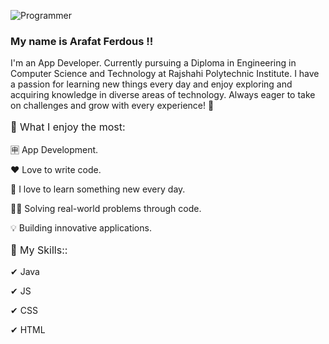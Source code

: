 ![Programmer](https://media.licdn.com/dms/image/v2/D5616AQH5uu-YqFLiIg/profile-displaybackgroundimage-shrink_350_1400/profile-displaybackgroundimage-shrink_350_1400/0/1724973444201?e=1741824000&v=beta&t=m41yPwi_jsz6OROWyRTytpKnSAmg6bCFmJieePVOLnM)
### My name is Arafat Ferdous !!

I'm an App Developer. Currently pursuing a Diploma in Engineering in Computer Science and Technology at Rajshahi Polytechnic Institute. I have a passion for learning new things every day and enjoy exploring and acquiring knowledge in diverse areas of technology. Always eager to take on challenges and grow with every experience! 🚀

<p style="font-size: 16px;">📌 What I enjoy the most:  </p>

<p style="font-size: 14px;">🈸 App Development. </p>
<p style="font-size: 14px;">❤ Love to write code. </p>
<p style="font-size: 14px;">🥰 I love to learn something new every day. </p>
<p style="font-size: 14px;">👩‍💻 Solving real-world problems through code. </p>
<p style="font-size: 14px;">💡 Building innovative applications. </p>


<p style="font-size: 16px;">📌 My Skills::  </p>

<p style="font-size: 14px;">✔ Java </p>
<p style="font-size: 14px;">✔ JS </p>
<p style="font-size: 14px;">✔ CSS </p>
<p style="font-size: 14px;">✔ HTML </p>

